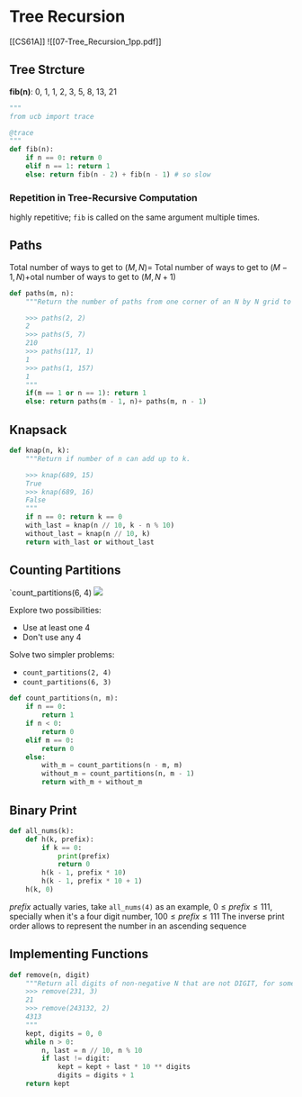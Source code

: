 # Tree Recursion
[[CS61A]]
![[07-Tree_Recursion_1pp.pdf]]

## Tree Strcture
**fib(n)**: 0, 1, 1, 2, 3, 5, 8, 13, 21

```python
"""
from ucb import trace

@trace
"""
def fib(n):
	if n == 0: return 0
	elif n == 1: return 1
	else: return fib(n - 2) + fib(n - 1) # so slow
```

### Repetition in Tree-Recursive Computation
highly repetitive; `fib` is called on the same argument multiple times.

## Paths
Total number of ways to get to $(M,N)$= Total number of ways to get to $(M - 1,N)$+otal number of ways to get to $(M,N + 1)$
```python
def paths(m, n):
	"""Return the number of paths from one corner of an N by N grid to the opposite corner.

	>>> paths(2, 2)
	2
	>>> paths(5, 7)
	210
	>>> paths(117, 1)
	1
	>>> paths(1, 157)
	1
	"""
	if(m == 1 or n == 1): return 1
	else: return paths(m - 1, n)+ paths(m, n - 1)
```

## Knapsack
```python
def knap(n, k):
	"""Return if number of n can add up to k.

	>>> knap(689, 15)
	True
	>>> knap(689, 16)
	False
	"""
	if n == 0: return k == 0
	with_last = knap(n // 10, k - n % 10)
	without_last = knap(n // 10, k)
	return with_last or without_last
```

## Counting Partitions
`count_partitions(6, 4)
![](https://cdn.jsdelivr.net/gh/YikunHan42/Image-Host/202205121118957.png)

Explore two possibilities:
+ Use at least one 4
+ Don't use any 4

Solve two simpler problems:
+ `count_partitions(2, 4)`
+ `count_partitions(6, 3)`

```python
def count_partitions(n, m):
	if n == 0:
		return 1
	if n < 0:
		return 0
	elif m == 0:
		return 0
	else:
		with_m = count_partitions(n - m, m)
		without_m = count_partitions(n, m - 1)
		return with_m + without_m
```

## Binary Print
```python
def all_nums(k):
	def h(k, prefix):
		if k == 0:
			print(prefix)
			return 0
		h(k - 1, prefix * 10)
		h(k - 1, prefix * 10 + 1)
	h(k, 0)
```

$prefix$ actually varies, take `all_nums(4)` as an example, $0 \leq prefix \leq 111$, specially when it's a four digit number, $100 \leq prefix \leq 111$
The inverse print order allows to represent the number in an ascending sequence

## Implementing Functions
```python
def remove(n, digit)
	"""Return all digits of non-negative N that are not DIGIT, for some non-negative DIGIT less than 10. 
	>>> remove(231, 3)
	21
	>>> remove(243132, 2)
	4313
	"""
	kept, digits = 0, 0
	while n > 0:
		n, last = n // 10, n % 10
		if last != digit:
			kept = kept + last * 10 ** digits
			digits = digits + 1
	return kept 
```